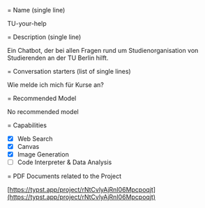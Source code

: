 = Name (single line)

TU-your-help

= Description (single line)

Ein Chatbot, der bei allen Fragen rund um Studienorganisation von Studierenden an der TU Berlin hilft.

= Conversation starters (list of single lines)

Wie melde ich mich für Kurse an?



= Recommended Model

No recommended model

= Capabilities
- [X] Web Search
- [X] Canvas
- [X] Image Generation
- [ ] Code Interpreter & Data Analysis

= PDF Documents related to the Project

[https://typst.app/project/rNtCvlyAjRnI06Mpcpoqjt](https://typst.app/project/rNtCvlyAjRnI06Mpcpoqjt)